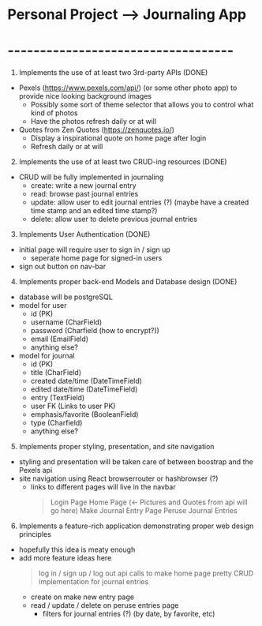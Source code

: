# Personal Project --> Journaling App #
# ----------------------------------- #

1) Implements the use of at least two 3rd-party APIs (DONE)
  * Pexels (https://www.pexels.com/api/) (or some other photo app) to provide nice looking background images
    - Possibly some sort of theme selector that allows you to control what kind of photos
    - Have the photos refresh daily or at will
  * Quotes from Zen Quotes (https://zenquotes.io/)
    - Display a inspirational quote on home page after login
    - Refresh daily or at will

2) Implements the use of at least two CRUD-ing resources (DONE)
  * CRUD will be fully implemented in journaling
    - create: write a new journal entry
    - read: browse past journal entries
    - update: allow user to edit journal entries (?) (maybe have a created time stamp and an edited time stamp?)
    - delete: allow user to delete previous journal entries

3) Implements User Authentication (DONE)
  * initial page will require user to sign in / sign up
    - seperate home page for signed-in users
  * sign out button on nav-bar

4) Implements proper back-end Models and Database design (DONE)
  * database will be postgreSQL
  * model for user
    - id (PK)
    - username (CharField)
    - password (Charfield (how to encrypt?))
    - email (EmailField)
    - anything else?
  * model for journal
    - id (PK)
    - title (CharField)
    - created date/time (DateTimeField)
    - edited date/time (DateTimeField)
    - entry (TextField)
    - user FK (Links to user PK)
    - emphasis/favorite (BooleanField)
    - type (Charfield)
    - anything else?
  

5) Implements proper styling, presentation, and site navigation
  * styling and presentation will be taken care of between boostrap and the Pexels api
  * site navigation using React browserrouter or hashbrowser (?)
    - links to different pages will live in the navbar
      > Login Page
      > Home Page (<- Pictures and Quotes from api will go here)
      > Make Journal Entry Page
      > Peruse Journal Entries

6) Implements a feature-rich application demonstrating proper web design principles
  * hopefully this idea is meaty enough
  * add more feature ideas here
    > log in / sign up / log out
    > api calls to make home page pretty
    > CRUD implementation for journal entries
      * create on make new entry page
      * read / update / delete on peruse entries page
        - filters for journal entries (?) (by date, by favorite, etc)
